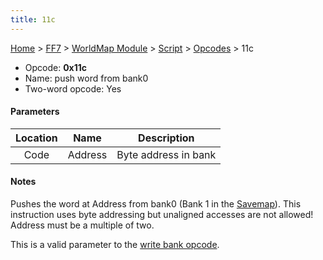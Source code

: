 ```yaml
---
title: 11c
---
```


[Home](/ff7-flat-wiki/Main%20Page.md) > [FF7](/ff7-flat-wiki/FF7.md) > [WorldMap Module](/ff7-flat-wiki/FF7/WorldMap%20Module.md) > [Script](/ff7-flat-wiki/FF7/WorldMap%20Module/Script.md) > [Opcodes](/ff7-flat-wiki/FF7/WorldMap%20Module/Script/Opcodes.md) > 11c

-   Opcode: **0x11c**
-   Name: push word from bank0
-   Two-word opcode: Yes

#### Parameters

| Location |  Name   |     Description      |
|:--------:|:-------:|:--------------------:|
|   Code   | Address | Byte address in bank |

#### Notes

Pushes the word at Address from bank0 (Bank 1 in the [Savemap][]). This
instruction uses byte addressing but unaligned accesses are not allowed!
Address must be a multiple of two.

This is a valid parameter to the [write bank opcode][].

  [Savemap]: /ff7-flat-wiki/FF7/Savemap.md "wikilink"
  [write bank opcode]: /ff7-flat-wiki/FF7/WorldMap%20Module/Script/Opcodes/0e0.md "wikilink"
